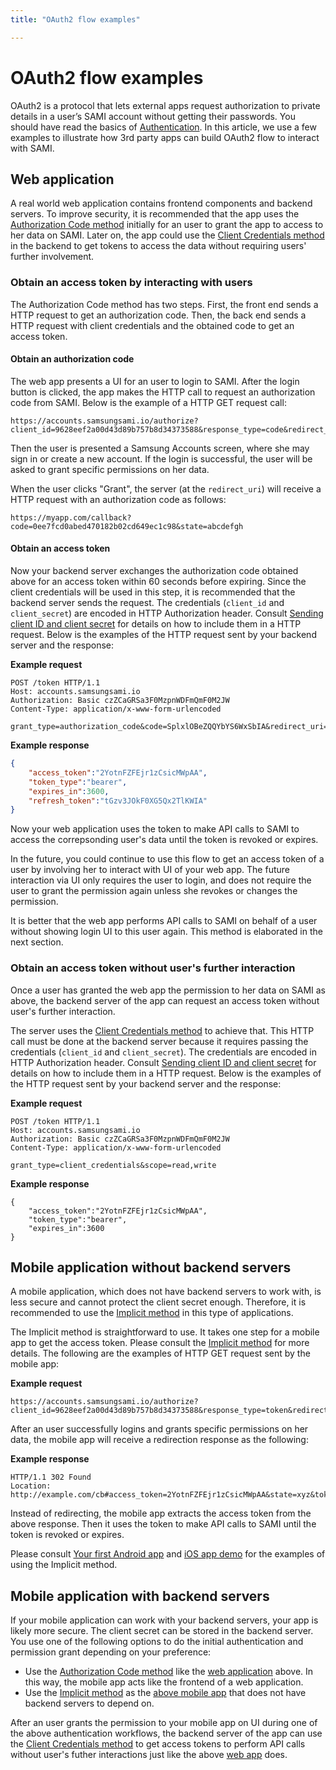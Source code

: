 ```yaml
---
title: "OAuth2 flow examples"

---
```


# OAuth2 flow examples 

OAuth2 is a protocol that lets external apps request authorization to private details in a user’s SAMI account without getting their passwords. You should have read the basics of [Authentication](/sami/sami-documentation/authentication.html). In this article, we use a few examples to illustrate how 3rd party apps can build OAuth2 flow to interact with SAMI.

## Web application

A real world web application contains frontend components and backend servers. To improve security, it is recommended that the app uses the [Authorization Code method](/sami/sami-documentation/authentication.html#authorization-code-method) initially for an user to grant the app to access to her data on SAMI. Later on, the app could use the [Client Credentials method](/sami/sami-documentation/authentication.html#client-credentials-method) in the backend to get tokens to access the data without requiring users' further involvement.

### Obtain an access token by interacting with users

The Authorization Code method has two steps. First, the front end sends a HTTP request to get an authorization code. Then, the back end sends a HTTP request with client credentials and the obtained code to get an access token. 

#### Obtain an authorization code

The web app presents a UI for an user to login to SAMI. After the login button is clicked, the app makes the HTTP call to request an authorization code from SAMI. Below is the example of a HTTP GET request call:

    https://accounts.samsungsami.io/authorize?client_id=9628eef2a00d43d89b757b8d34373588&response_type=code&redirect_uri=https://myapp.com/callback&state=abcdefgh&scope=read,write

Then the user is presented a Samsung Accounts screen, where she may sign in or create a new account. If the login is successful, the user will be asked to grant specific permissions on her data.

When the user clicks "Grant", the server (at the `redirect_uri`) will receive a HTTP request with an authorization code as follows:

    https://myapp.com/callback?code=0ee7fcd0abed470182b02cd649ec1c98&state=abcdefgh

#### Obtain an access token

Now your backend server exchanges the authorization code obtained above for an access token within 60 seconds before expiring. Since the client credentials will be used in this step, it is recommended that the backend server sends the request. The credentials (`client_id` and `client_secret`) are encoded in HTTP Authorization header. Consult [Sending client ID and client secret](/sami/sami-documentation/authentication.html#sending-clientid-and-clientsecret) for details on how to include them in a HTTP request. Below is the examples of the HTTP request sent by your backend server and the response:

**Example request** 

~~~
POST /token HTTP/1.1
Host: accounts.samsungsami.io
Authorization: Basic czZCaGRSa3F0MzpnWDFmQmF0M2JW
Content-Type: application/x-www-form-urlencoded

grant_type=authorization_code&code=SplxlOBeZQQYbYS6WxSbIA&redirect_uri=https://myapp.com/callback&state=abcdefgh&scope=read,write
~~~

**Example response** 

~~~~json
{
    "access_token":"2YotnFZFEjr1zCsicMWpAA",
    "token_type":"bearer",
    "expires_in":3600,
    "refresh_token":"tGzv3JOkF0XG5Qx2TlKWIA"
}
~~~~

Now your web application uses the token to make API calls to SAMI to access the correpsonding user's data until the token is revoked or expires.

In the future, you could continue to use this flow to get an access token of a user by involving her to interact with UI of your web app. The future interaction via UI only requires the user to login, and does not require the user to grant the permission again unless she revokes or changes the permission.

It is better that the web app performs API calls to SAMI on behalf of a user without showing login UI to this user again. This method is elaborated in the next section.

### Obtain an access token without user's further interaction

Once a user has granted the web app the permission to her data on SAMI as above, the backend server of the app can request an access token without user's further interaction. 

The server uses the [Client Credentials method](/sami/sami-documentation/authentication.html#client-credentials-method) to achieve that. This HTTP call must be done at the backend server because it requires passing the credentials (`client_id` and `client_secret`). The credentials are encoded in HTTP Authorization header. Consult [Sending client ID and client secret](/sami/sami-documentation/authentication.html#sending-clientid-and-clientsecret) for details on how to include them in a HTTP request. Below is the examples of the HTTP request sent by your backend server and the response:

**Example request**

~~~ 
POST /token HTTP/1.1
Host: accounts.samsungsami.io
Authorization: Basic czZCaGRSa3F0MzpnWDFmQmF0M2JW
Content-Type: application/x-www-form-urlencoded

grant_type=client_credentials&scope=read,write
~~~

**Example response**

~~~~
{
    "access_token":"2YotnFZFEjr1zCsicMWpAA",
    "token_type":"bearer",
    "expires_in":3600
}
~~~~

## Mobile application without backend servers

A mobile application, which does not have backend servers to work with, is less secure and cannot protect the client secret enough. Therefore, it is recommended to use the [Implicit method](/sami/sami-documentation/authentication.html#implicit-method) in this type of applications.

The Implicit method is straightforward to use. It takes one step for a mobile app to get the access token. Please consult the [Implicit method](/sami/sami-documentation/authentication.html#implicit-method) for more details. The following are the examples of HTTP GET request sent by the mobile app:

**Example request**

    https://accounts.samsungsami.io/authorize?client_id=9628eef2a00d43d89b757b8d34373588&response_type=token&redirect_uri=https://myapp.com/callback&state=abcdefgh&scope=read,write

After an user successfully logins and grants specific permissions on her data, the mobile app will receive a redirection response as the following:

**Example response**

~~~~ 
HTTP/1.1 302 Found
Location: http://example.com/cb#access_token=2YotnFZFEjr1zCsicMWpAA&state=xyz&token_type=bearer&expires_in=7200
~~~~

Instead of redirecting, the mobile app extracts the access token from the above response. Then it uses the token to make API calls to SAMI until the token is revoked or expires.

Please consult [Your first Android app](/sami/demos-tools/your-first-android-app.html) and [iOS app demo](https://github.com/samsungsamiio/sami-ios-demo) for the examples of using the Implicit method.

## Mobile application with backend servers

If your mobile application can work with your backend servers, your app is likely more secure. The client secret can be stored in the backend server. You use one of the following options to do the initial authentication and permission grant depending on your preference:

- Use the [Authorization Code method](/sami/sami-documentation/authentication.html#authorization-code-method) like the [web application](#web-application) above. In this way, the mobile app acts like the frontend of a web application.
- Use the [Implicit method](/sami/sami-documentation/authentication.html#implicit-method) as the [above mobile app](#mobile-application-without-backend-servers) that does not have backend servers to depend on.

After an user grants the permission to your mobile app on UI during one of the above authentication workflows, the backend server of the app can use the [Client Credentials method](/sami/sami-documentation/authentication.html#client-credentials-method) to get access tokens to perform API calls without user's futher interactions just like the above [web app](#obtain-an-access-token-without-users-further-interaction) does.
